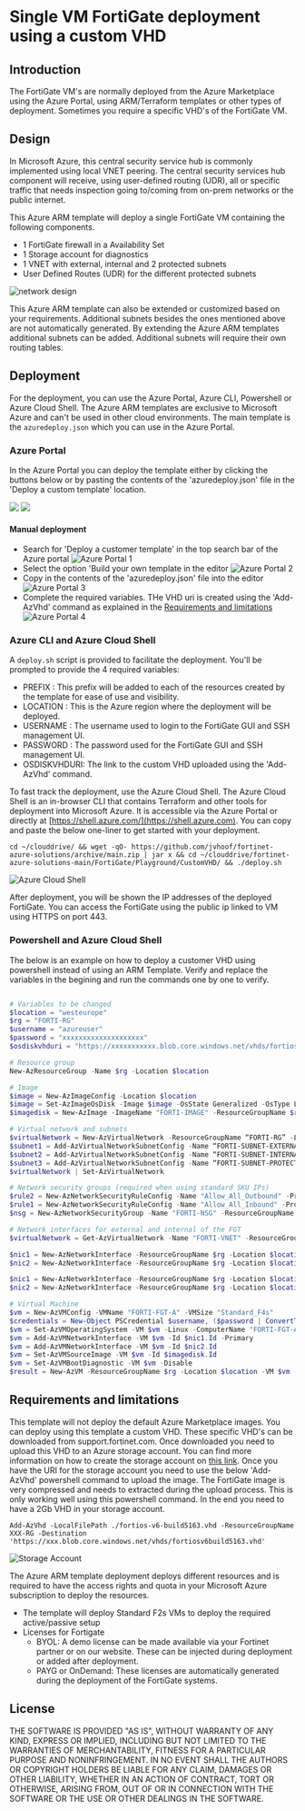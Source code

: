 # Single VM FortiGate deployment using a custom VHD

## Introduction

The FortiGate VM's are normally deployed from the Azure Marketplace using the Azure Portal, using ARM/Terraform templates or other types of deployment. Sometimes you require a specific VHD's of the FortiGate VM.

## Design

In Microsoft Azure, this central security service hub is commonly implemented using local VNET peering. The central security services hub component will receive, using user-defined routing (UDR), all or specific traffic that needs inspection going to/coming from on-prem networks or the public internet.

This Azure ARM template will deploy a single FortiGate VM containing the following components.

- 1 FortiGate firewall in a Availability Set
- 1 Storage account for diagnostics
- 1 VNET with external, internal and 2 protected subnets
- User Defined Routes (UDR) for the different protected subnets

![network design](images/fgt-design.png)

This Azure ARM template can also be extended or customized based on your requirements. Additional subnets besides the ones mentioned above are not automatically generated. By extending the Azure ARM templates additional subnets can be added. Additional subnets will require their own routing tables.

## Deployment

For the deployment, you can use the Azure Portal, Azure CLI, Powershell or Azure Cloud Shell. The Azure ARM templates are exclusive to Microsoft Azure and can't be used in other cloud environments. The main template is the `azuredeploy.json` which you can use in the Azure Portal.

### Azure Portal

In the Azure Portal you can deploy the template either by clicking the buttons below or by pasting the contents of the 'azuredeploy.json' file in the 'Deploy a custom template' location.

<a href="https://portal.azure.com/#create/Microsoft.Template/uri/https%3A%2F%2Fraw.githubusercontent.com%2Fjvhoof%2Ffortinet-azure-solutions%2Fmain%2FFortiGate%2FPlayground%2FCustomVHD%2Fazuredeploy.json" target="_blank"><img src="http://azuredeploy.net/deploybutton.png"/></a>
<a href="http://armviz.io/#/?load=https%3A%2F%2Fraw.githubusercontent.com%2Fjvhoof%2Ffortinet-azure-solutions$2Fmain%2FFortiGate%2FPlayground%2FCustomVHD%2Fazuredeploy.json" target="_blank">
    <img src="http://armviz.io/visualizebutton.png"/>
</a>

#### Manual deployment

- Search for 'Deploy a customer template' in the top search bar of the Azure portal
![Azure Portal 1](images/azure-portal-1.png)
- Select the option 'Build your own template in the editor
![Azure Portal 2](images/azure-portal-1.png)
- Copy in the contents of the 'azuredeploy.json' file into the editor
![Azure Portal 3](images/azure-portal-1.png)
- Complete the required variables. THe VHD uri is created using the 'Add-AzVhd' command as explained in the [Requirements and limitations](#requirements-and-limiations)
![Azure Portal 4](images/azure-portal-1.png)

### Azure CLI and Azure Cloud Shell

A `deploy.sh` script is provided to facilitate the deployment. You'll be prompted to provide the 4 required variables:

- PREFIX : This prefix will be added to each of the resources created by the template for ease of use and visibility.
- LOCATION : This is the Azure region where the deployment will be deployed.
- USERNAME : The username used to login to the FortiGate GUI and SSH management UI.
- PASSWORD : The password used for the FortiGate GUI and SSH management UI.
- OSDISKVHDURI: The link to the custom VHD uploaded using the 'Add-AzVhd' command.

To fast track the deployment, use the Azure Cloud Shell. The Azure Cloud Shell is an in-browser CLI that contains Terraform and other tools for deployment into Microsoft Azure. It is accessible via the Azure Portal or directly at [https://shell.azure.com/](https://shell.azure.com). You can copy and paste the below one-liner to get started with your deployment.

`cd ~/clouddrive/ && wget -qO- https://github.com/jvhoof/fortinet-azure-solutions/archive/main.zip | jar x && cd ~/clouddrive/fortinet-azure-solutions-main/FortiGate/Playground/CustomVHD/ && ./deploy.sh`

![Azure Cloud Shell](images/azure-cloud-shell.png)

After deployment, you will be shown the IP addresses of the deployed FortiGate. You can access the FortiGate using the public ip linked to VM using HTTPS on port 443.

### Powershell and Azure Cloud Shell

The below is an example on how to deploy a customer VHD using powershell instead of using an ARM Template. Verify and replace the variables in the begining and run the commands one by one to verify.

```powershell

# Variables to be changed
$location = "westeurope"
$rg = "FORTI-RG"
$username = "azureuser"
$password = "xxxxxxxxxxxxxxxxxxxx"
$osdiskvhduri = "https://xxxxxxxxxxx.blob.core.windows.net/vhds/fortios-v6-buildxxxxx.vhd"

# Resource group
New-AzResourceGroup -Name $rg -Location $location

# Image
$image = New-AzImageConfig -Location $location
$image = Set-AzImageOsDisk -Image $image -OsState Generalized -OsType Linux -BlobUri $osdiskvhduri
$imagedisk = New-AzImage -ImageName "FORTI-IMAGE" -ResourceGroupName $rg -Image $image

# Virtual network and subnets
$virtualNetwork = New-AzVirtualNetwork -ResourceGroupName “FORTI-RG” -Location “westeurope” -Name “FORTI-VNET” -AddressPrefix “172.16.136.0/22”
$subnet1 = Add-AzVirtualNetworkSubnetConfig -Name “FORTI-SUBNET-EXTERNAL” -AddressPrefix 172.16.136.0/26 -VirtualNetwork $virtualNetwork
$subnet2 = Add-AzVirtualNetworkSubnetConfig -Name “FORTI-SUBNET-INTERNAL” -AddressPrefix 172.16.136.64/26 -VirtualNetwork $virtualNetwork
$subnet3 = Add-AzVirtualNetworkSubnetConfig -Name “FORTI-SUBNET-PROTECTED” -AddressPrefix 172.16.137.0/24 -VirtualNetwork $virtualNetwork
$virtualNetwork | Set-AzVirtualNetwork

# Network security groups (required when using standard SKU IPs)
$rule2 = New-AzNetworkSecurityRuleConfig -Name "Allow_All_Outbound" -Protocol * -SourcePortRange * -DestinationPortRange * -SourceAddressPrefix * -DestinationAddressPrefix * -Access Allow -Priority 100 -Direction Outbound
$rule1 = New-AzNetworkSecurityRuleConfig -Name "Allow_All_Inbound" -Protocol * -SourcePortRange * -DestinationPortRange * -SourceAddressPrefix * -DestinationAddressPrefix * -Access Allow -Priority 100 -Direction Inbound
$nsg = New-AzNetworkSecurityGroup -Name "FORTI-NSG" -ResourceGroupName $rg -Location $location -SecurityRules $rule1,$rule2

# Network interfaces for external and internal of the FGT
$virtualNetwork = Get-AzVirtualNetwork -Name "FORTI-VNET" -ResourceGroupName $rg

$nic1 = New-AzNetworkInterface -ResourceGroupName $rg -Location $location -Name "FORTI-FGT-A-NIC1" -PublicIpAddressId $pip.Id -SubnetId $virtualNetwork.Subnets[0].Id -EnableIPForwarding -NetworkSecurityGroupId $nsg.Id -EnableAcceleratedNetworking
$nic2 = New-AzNetworkInterface -ResourceGroupName $rg -Location $location -Name "FORTI-FGT-A-NIC2" -SubnetId $virtualNetwork.Subnets[1].Id -EnableIPForwarding -NetworkSecurityGroupId $nsg.Id -EnableAcceleratedNetworking

$nic1 = New-AzNetworkInterface -ResourceGroupName $rg -Location $location -Name "FORTI-FGT-A-NIC1" -PublicIpAddressId $pip.Id -SubnetId $virtualNetwork.Subnets[0].Id -EnableIPForwarding -NetworkSecurityGroupId $nsg.Id -EnableAcceleratedNetworking
$nic2 = New-AzNetworkInterface -ResourceGroupName $rg -Location $location -Name "FORTI-FGT-A-NIC2" -SubnetId $virtualNetwork.Subnets[1].Id -EnableIPForwarding -NetworkSecurityGroupId $nsg.Id -EnableAcceleratedNetworking

# Virtual Machine
$vm = New-AzVMConfig -VMName "FORTI-FGT-A" -VMSize "Standard_F4s"
$credentials = New-Object PSCredential $username, ($password | ConvertTo-SecureString -AsPlainText -Force)
$vm = Set-AzVMOperatingSystem -VM $vm -Linux -ComputerName "FORTI-FGT-A" -Credential $credentials
$vm = Add-AzVMNetworkInterface -VM $vm -Id $nic1.Id -Primary
$vm = Add-AzVMNetworkInterface -VM $vm -Id $nic2.Id
$vm = Set-AzVMSourceImage -VM $vm -Id $imagedisk.Id
$vm = Set-AzVMBootDiagnostic -VM $vm -Disable
$result = New-AzVM -ResourceGroupName $rg -Location $location -VM $vm

```

## Requirements and limitations

This template will not deploy the default Azure Marketplace images. You can deploy using this template a custom VHD. These specific VHD's can be downloaded from support.fortinet.com. Once downloaded you need to upload this VHD to an Azure storage account. You can find more information on how to create the storage account on [this link](https://docs.microsoft.com/en-us/azure/storage/common/storage-quickstart-create-account?tabs=azure-portal). Once you have the URI for the storage account you need to use the below 'Add-AzVhd' powershell command to upload the image. The FortiGate image is very compressed and needs to extracted during the upload process. This is only working well using this powershell command. In the end you need to have a 2Gb VHD in your storage account.

`Add-AzVhd -LocalFilePath ./fortios-v6-build5163.vhd -ResourceGroupName XXX-RG -Destination 'https://xxx.blob.core.windows.net/vhds/fortiosv6build5163.vhd'`

![Storage Account](images/storageaccount.png)

The Azure ARM template deployment deploys different resources and is required to have the access rights and quota in your Microsoft Azure subscription to deploy the resources.

- The template will deploy Standard F2s VMs to deploy the required active/passive setup
- Licenses for Fortigate
  - BYOL: A demo license can be made available via your Fortinet partner or on our website. These can be injected during deployment or added after deployment.
  - PAYG or OnDemand: These licenses are automatically generated during the deployment of the FortiGate systems.

## License
THE SOFTWARE IS PROVIDED "AS IS", WITHOUT WARRANTY OF ANY KIND, EXPRESS OR
IMPLIED, INCLUDING BUT NOT LIMITED TO THE WARRANTIES OF MERCHANTABILITY,
FITNESS FOR A PARTICULAR PURPOSE AND NONINFRINGEMENT. IN NO EVENT SHALL THE
AUTHORS OR COPYRIGHT HOLDERS BE LIABLE FOR ANY CLAIM, DAMAGES OR OTHER
LIABILITY, WHETHER IN AN ACTION OF CONTRACT, TORT OR OTHERWISE, ARISING FROM,
OUT OF OR IN CONNECTION WITH THE SOFTWARE OR THE USE OR OTHER DEALINGS IN THE
SOFTWARE.
